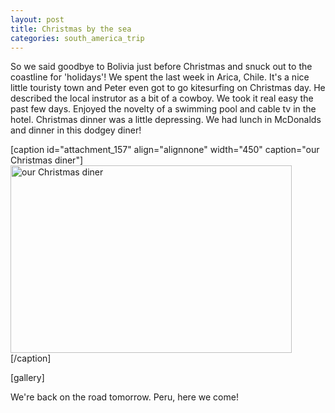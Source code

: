 ```yaml
---
layout: post
title: Christmas by the sea
categories: south_america_trip
---
```

So we said goodbye to Bolivia just before Christmas and snuck out to the coastline for 'holidays'! We spent the last week in Arica, Chile. It's a nice little touristy town and Peter even got to go kitesurfing on Christmas day. He described the local instrutor as a bit of a cowboy. We took it real easy the past few days. Enjoyed the novelty of a swimming pool and cable tv in the hotel. Christmas dinner was a little depressing. We had lunch in McDonalds and dinner in this dodgey diner!</p>

[caption id="attachment_157" align="alignnone" width="450" caption="our Christmas diner"]<img class="size-full wp-image-157" title="Christmas diner" src="http://peterarmstrong.ie/wp-content/uploads/2008/12/img_1467.jpg" alt="our Christmas diner" width="450" height="300" />[/caption]

[gallery]

We're back on the road tomorrow. Peru, here we come!
